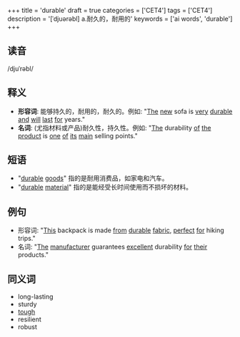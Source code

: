 +++
title = 'durable'
draft = true
categories = ['CET4']
tags = ['CET4']
description = '[ˈdjuərəbl] a.耐久的，耐用的'
keywords = ['ai words', 'durable']
+++

## 读音
/djuˈrəbl/

## 释义
- **形容词**: 能够持久的，耐用的，耐久的。例如: "[The](/zh/post/the/) [new](/zh/post/new/) sofa is [very](/zh/post/very/) [durable](/zh/post/durable/) [and](/zh/post/and/) [will](/zh/post/will/) [last](/zh/post/last/) [for](/zh/post/for/) years."
- **名词**: (尤指材料或产品)耐久性，持久性。例如: "[The](/zh/post/the/) durability [of](/zh/post/of/) [the](/zh/post/the/) [product](/zh/post/product/) is [one](/zh/post/one/) [of](/zh/post/of/) [its](/zh/post/its/) [main](/zh/post/main/) selling points."

## 短语
- "[durable](/zh/post/durable/) [goods](/zh/post/goods/)" 指的是耐用消费品，如家电和汽车。
- "[durable](/zh/post/durable/) [material](/zh/post/material/)" 指的是能经受长时间使用而不损坏的材料。

## 例句
- 形容词: "[This](/zh/post/this/) backpack is made [from](/zh/post/from/) [durable](/zh/post/durable/) [fabric](/zh/post/fabric/), [perfect](/zh/post/perfect/) [for](/zh/post/for/) hiking trips."
- 名词: "[The](/zh/post/the/) [manufacturer](/zh/post/manufacturer/) guarantees [excellent](/zh/post/excellent/) durability [for](/zh/post/for/) [their](/zh/post/their/) products."

## 同义词
- long-lasting
- sturdy
- [tough](/zh/post/tough/)
- resilient
- robust
